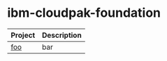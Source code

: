 # ibm-cloudpak-foundation

| Project                                                                                                                                                                                                            | Description                         |
| -------------------------------------  | --------------------------------|
| [foo](link)             | bar                            |
